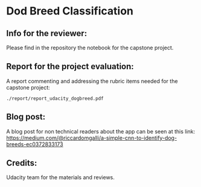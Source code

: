 # Dod Breed Classification 
## Info for the reviewer:
Please find in the repository the notebook for the capstone project.
## Report for the project evaluation:
A report commenting and addressing the rubric items needed for the capstone project:
```
./report/report_udacity_dogbreed.pdf
```
## Blog post:
A blog post for non technical readers about the app can be seen at this link: 
https://medium.com/@riccardomgalli/a-simple-cnn-to-identify-dog-breeds-ec0372833173
## Credits:
Udacity team for the materials and reviews.